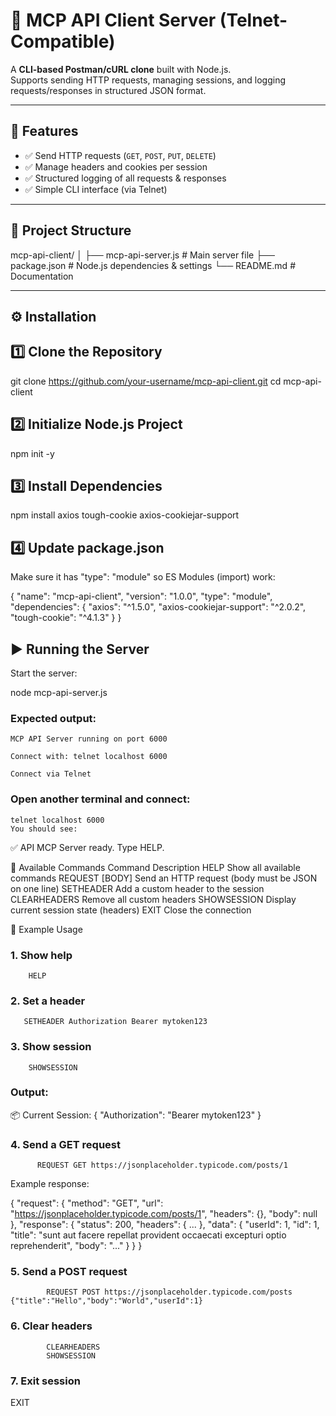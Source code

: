 # 📡 **MCP API Client Server (Telnet-Compatible)**

A **CLI-based Postman/cURL clone** built with Node.js.  
Supports sending HTTP requests, managing sessions, and logging requests/responses in structured JSON format.

---

## 🚀 **Features**
- ✅ Send HTTP requests (`GET`, `POST`, `PUT`, `DELETE`)  
- ✅ Manage headers and cookies per session  
- ✅ Structured logging of all requests & responses  
- ✅ Simple CLI interface (via Telnet)  

---

## 📂 **Project Structure**
mcp-api-client/
│
├── mcp-api-server.js # Main server file
├── package.json # Node.js dependencies & settings
└── README.md # Documentation



---

## ⚙️ **Installation**

## 1️⃣ **Clone the Repository**

git clone https://github.com/your-username/mcp-api-client.git
cd mcp-api-client
## 2️⃣ Initialize Node.js Project

npm init -y
## 3️⃣ Install Dependencies

npm install axios tough-cookie axios-cookiejar-support
## 4️⃣ Update package.json
Make sure it has "type": "module" so ES Modules (import) work:


{
  "name": "mcp-api-client",
  "version": "1.0.0",
  "type": "module",
  "dependencies": {
    "axios": "^1.5.0",
    "axios-cookiejar-support": "^2.0.2",
    "tough-cookie": "^4.1.3"
  }
}
## ▶️ Running the Server
Start the server:


node mcp-api-server.js
### Expected output:


    MCP API Server running on port 6000

    Connect with: telnet localhost 6000

    Connect via Telnet
### Open another terminal and connect:


    telnet localhost 6000
    You should see:

✅ API MCP Server ready. Type HELP.

📜 Available Commands
Command	Description
HELP	Show all available commands
REQUEST <METHOD> <URL> [BODY]	Send an HTTP request (body must be JSON on one line)
SETHEADER <key> <value>	Add a custom header to the session
CLEARHEADERS	Remove all custom headers
SHOWSESSION	Display current session state (headers)
EXIT	Close the connection

🧪 Example Usage
### 1. Show help

        HELP
### 2. Set a header

       SETHEADER Authorization Bearer mytoken123
### 3. Show session

        SHOWSESSION
### Output:


📦 Current Session:
{
  "Authorization": "Bearer mytoken123"
}
### 4. Send a GET request

          REQUEST GET https://jsonplaceholder.typicode.com/posts/1
Example response:


{
  "request": {
    "method": "GET",
    "url": "https://jsonplaceholder.typicode.com/posts/1",
    "headers": {},
    "body": null
  },
  "response": {
    "status": 200,
    "headers": { ... },
    "data": {
      "userId": 1,
      "id": 1,
      "title": "sunt aut facere repellat provident occaecati excepturi optio reprehenderit",
      "body": "..."
    }
  }
}
### 5. Send a POST request

            REQUEST POST https://jsonplaceholder.typicode.com/posts {"title":"Hello","body":"World","userId":1}
### 6. Clear headers
            CLEARHEADERS
            SHOWSESSION
### 7. Exit session

EXIT



